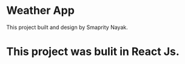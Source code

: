 # Weather App

This project built and design by Smaprity Nayak.

# This project was bulit in React Js.
